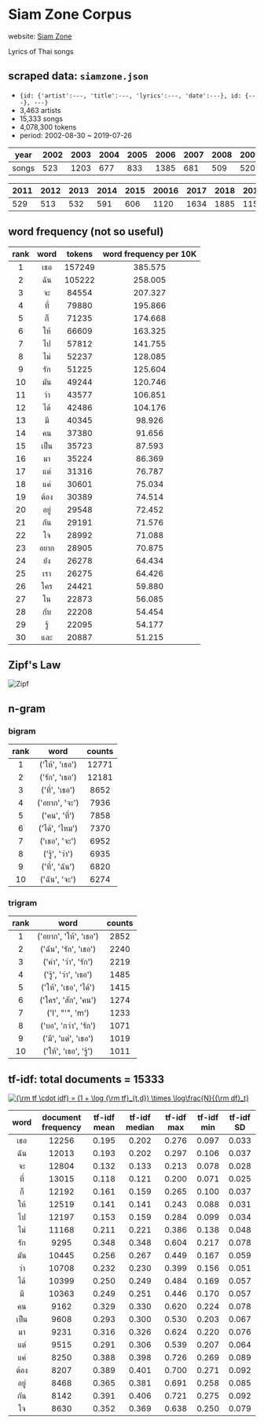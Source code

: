 # Siam Zone Corpus

website: [Siam Zone](https://www.siamzone.com/)

Lyrics of Thai songs

## scraped data: `siamzone.json` 
- `{id: {'artist':---, 'title':---, 'lyrics':---, 'date':---}, id: {---}, ---}`
- 3,463 artists
- 15,333 songs
- 4,078,300 tokens
- period: 2002-08-30 ~ 2019-07-26

|year|2002|2003|2004|2005|2006|2007|2008|2009|2010|
|---|---|---|---|---|---|---|---|---|---|
|songs|523|1203|677|833|1385|681|509|520|520|

|2011|2012|2013|2014|2015|20016|2017|2018|2019|
|---|---|---|---|---|---|---|---|---|
|529|513|532|591|606|1120|1634|1885|1151|

## word frequency (not so useful)
|rank|word|tokens|word frequency per 10K|
|:-:|:-:|:-:|:-:|
| 1 | เธอ | 157249 | 385.575 |
| 2 | ฉัน | 105222 | 258.005 |
| 3 | จะ | 84554 | 207.327 |
| 4 | ที่ | 79880 | 195.866 |
| 5 | ก็ | 71235 | 174.668 |
| 6 | ให้ | 66609 | 163.325 |
| 7 | ไป | 57812 | 141.755 |
| 8 | ไม่ | 52237 | 128.085 |
| 9 | รัก | 51225 | 125.604 |
| 10 | มัน | 49244 | 120.746 |
| 11 | ว่า | 43577 | 106.851 |
| 12 | ได้ | 42486 | 104.176 |
| 13 | มี | 40345 | 98.926 |
| 14 | คน | 37380 | 91.656 |
| 15 | เป็น | 35723 | 87.593 |
| 16 | มา | 35224 | 86.369 |
| 17 | แต่ | 31316 | 76.787 |
| 18 | แค่ | 30601 | 75.034 |
| 19 | ต้อง | 30389 | 74.514 |
| 20 | อยู่ | 29548 | 72.452 |
| 21 | กัน | 29191 | 71.576 |
| 22 | ใจ | 28992 | 71.088 |
| 23 | อยาก | 28905 | 70.875 |
| 24 | ยัง | 26278 | 64.434 |
| 25 | เรา | 26275 | 64.426 |
| 26 | ใคร | 24421 | 59.880 |
| 27 | ใน | 22873 | 56.085 |
| 28 | กับ | 22208 | 54.454 |
| 29 | รู้ | 22095 | 54.177 |
| 30 | และ | 20887 | 51.215 |

## Zipf's Law
![Zipf](https://user-images.githubusercontent.com/44984892/63362803-a0b45c80-c39c-11e9-87ea-2d1f88f29743.png)

## n-gram
### bigram
|rank|word|counts|
|:-:|:-:|:-:|
| 1 | ('ให้', 'เธอ') | 12771 |
| 2 | ('รัก', 'เธอ') | 12181 |
| 3 | ('ที่', 'เธอ') | 8652 |
| 4 | ('อยาก', 'จะ') | 7936 |
| 5 | ('คน', 'ที่') | 7858 |
| 6 | ('ได้', 'ไหม') | 7370 |
| 7 | ('เธอ', 'จะ') | 6952 |
| 8 | ('รู้', 'ว่า') | 6935 |
| 9 | ('ที่', 'ฉัน') | 6820 |
| 10 | ('ฉัน', 'จะ') | 6274 |


### trigram
|rank|word|counts|
|:-:|:-:|:-:|
| 1 | ('อยาก', 'ให้', 'เธอ') | 2852 |
| 2 | ('ฉัน', 'รัก', 'เธอ') | 2240 |
| 3 | ('คำ', 'ว่า', 'รัก') | 2219 |
| 4 | ('รู้', 'ว่า', 'เธอ') | 1485 |
| 5 | ('ให้', 'เธอ', 'ได้') | 1415 |
| 6 | ('ใคร', 'สัก', 'คน') | 1274 |
| 7 | ('I', "'", 'm') | 1233 |
| 8 | ('บอ', 'กว่า', 'รัก') | 1071 |
| 9 | ('มี', 'แต่', 'เธอ') | 1019 |
| 10 | ('ให้', 'เธอ', 'รู้') | 1011 |

## tf-idf: total documents = 15333
<a href="https://www.codecogs.com/eqnedit.php?latex={\rm&space;tf&space;\cdot&space;idf}&space;=&space;(1&space;&plus;&space;\log&space;{\rm&space;tf}_{t,d})&space;\times&space;\log\frac{N}{{\rm&space;df}_t}" target="_blank"><img src="https://latex.codecogs.com/gif.latex?{\rm&space;tf&space;\cdot&space;idf}&space;=&space;(1&space;&plus;&space;\log&space;{\rm&space;tf}_{t,d})&space;\times&space;\log\frac{N}{{\rm&space;df}_t}" title="{\rm tf \cdot idf} = (1 + \log {\rm tf}_{t,d}) \times \log\frac{N}{{\rm df}_t}" /></a>

|word|document frequency|tf-idf mean|tf-idf median|tf-idf max|tf-idf min|tf-idf SD|
|:-:|:-:|:-:|:-:|:-:|:-:|:-:|
|เธอ|12256|0.195|0.202|0.276|0.097|0.033|
|ฉัน|12013|0.193|0.202|0.297|0.106|0.037|
|จะ|12804|0.132|0.133|0.213|0.078|0.028|
|ที่|13015|0.118|0.121|0.200|0.071|0.025|
|ก็|12192|0.161|0.159|0.265|0.100|0.037|
|ให้|12519|0.141|0.141|0.243|0.088|0.031|
|ไป|12197|0.153|0.159|0.284|0.099|0.034|
|ไม่|11168|0.211|0.221|0.386|0.138|0.048|
|รัก|9295|0.348|0.348|0.604|0.217|0.078|
|มัน|10445|0.256|0.267|0.449|0.167|0.059|
|ว่า|10708|0.232|0.230|0.399|0.156|0.051|
|ได้|10399|0.250|0.249|0.484|0.169|0.057|
|มี|10363|0.249|0.251|0.446|0.170|0.057|
|คน|9162|0.329|0.330|0.620|0.224|0.078|
|เป็น|9608|0.293|0.300|0.530|0.203|0.067|
|มา|9231|0.316|0.326|0.624|0.220|0.076|
|แต่|9515|0.291|0.306|0.539|0.207|0.064|
|แค่|8250|0.388|0.398|0.726|0.269|0.089|
|ต้อง|8207|0.389|0.401|0.700|0.271|0.092|
|อยู่|8468|0.365|0.381|0.691|0.258|0.085|
|กัน|8142|0.391|0.406|0.721|0.275|0.092|
|ใจ|8630|0.352|0.369|0.638|0.250|0.079|

